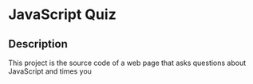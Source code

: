 # JavaScript Quiz

## Description
This project is the source code of a web page that asks questions about JavaScript and times you